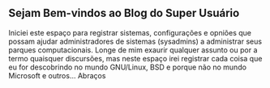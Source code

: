 ## Sejam Bem-vindos ao Blog do Super Usuário

Iniciei este espaço para registrar sistemas, configurações e opniões que possam ajudar administradores de sistemas (sysadmins) 
a administrar seus parques computacionais.
Longe de mim exaurir qualquer assunto ou por a termo quaisquer discursões, mas neste espaço irei registrar cada coisa que eu for descobrindo no mundo GNU/Linux, BSD e porque não no mundo Microsoft e outros...
Abraços
